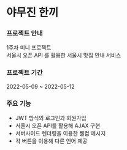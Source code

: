 # 야무진 한끼

### 프로젝트 안내
1주차 미니 프로젝트 <br>
서울시 오픈 API 를 활용한 서울시 맛집 안내 서비스

### 프로젝트 기간
2022-05-09 ~ 2022-05-12

### 주요 기능
- JWT 방식의 로그인과 회원가입
- 서울시 오픈 API를 활용해 AJAX 구현
- 서버사이드 렌더링을 이용한 웰컴 메시지
- 각 버튼을 이용해 다른 언어 제공
